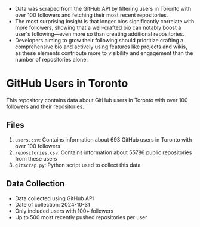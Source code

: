 - Data was scraped from the GitHub API by filtering users in Toronto with over 100 followers and fetching their most recent repositories.
- The most surprising insight is that longer bios significantly correlate with more followers, showing that a well-crafted bio can notably boost a user's following—even more so than creating additional repositories.
- Developers aiming to grow their following should prioritize crafting a comprehensive bio and actively using features like projects and wikis, as these elements contribute more to visibility and engagement than the number of repositories alone.



# GitHub Users in Toronto

This repository contains data about GitHub users in Toronto with over 100 followers and their repositories.

## Files

1. `users.csv`: Contains information about 693 GitHub users in Toronto with over 100 followers
2. `repositories.csv`: Contains information about 55786 public repositories from these users
3. `gitscrap.py`: Python script used to collect this data

## Data Collection

- Data collected using GitHub API
- Date of collection: 2024-10-31
- Only included users with 100+ followers
- Up to 500 most recently pushed repositories per user
